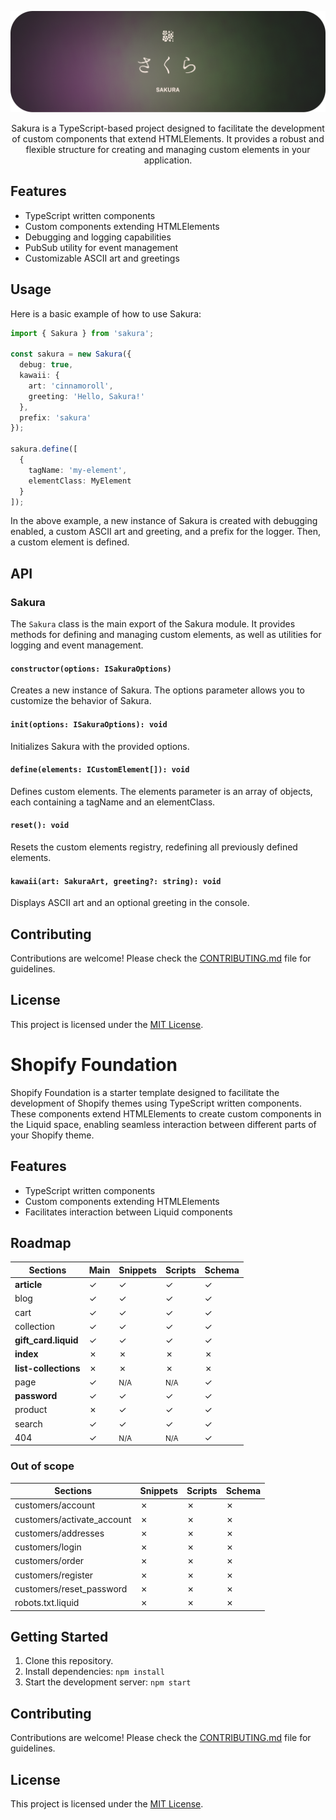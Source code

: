 <p align="center">
  <img src="./.github/assets/sakura-banner.png" alt="Mite banner">
</p>

<p align="center">
Sakura is a TypeScript-based project designed to facilitate the development of custom components that extend HTMLElements. It provides a robust and flexible structure for creating and managing custom elements in your application.
</p>

## Features

- TypeScript written components
- Custom components extending HTMLElements
- Debugging and logging capabilities
- PubSub utility for event management
- Customizable ASCII art and greetings

## Usage

Here is a basic example of how to use Sakura:

```typescript
import { Sakura } from 'sakura';

const sakura = new Sakura({
  debug: true,
  kawaii: {
    art: 'cinnamoroll',
    greeting: 'Hello, Sakura!'
  },
  prefix: 'sakura'
});

sakura.define([
  {
    tagName: 'my-element',
    elementClass: MyElement
  }
]);
```

In the above example, a new instance of Sakura is created with debugging enabled, a custom ASCII art and greeting, and a prefix for the logger. Then, a custom element is defined.

## API

### Sakura

The `Sakura` class is the main export of the Sakura module. It provides methods for defining and managing custom elements, as well as utilities for logging and event management.

#### `constructor(options: ISakuraOptions)`

Creates a new instance of Sakura. The options parameter allows you to customize the behavior of Sakura.

#### `init(options: ISakuraOptions): void`

Initializes Sakura with the provided options.

#### `define(elements: ICustomElement[]): void`

Defines custom elements. The elements parameter is an array of objects, each containing a tagName and an elementClass.

#### `reset(): void`

Resets the custom elements registry, redefining all previously defined elements.

#### `kawaii(art: SakuraArt, greeting?: string): void`

Displays ASCII art and an optional greeting in the console.

## Contributing

Contributions are welcome! Please check the [CONTRIBUTING.md](CONTRIBUTING.md) file for guidelines.

## License

This project is licensed under the [MIT License](LICENSE).

# Shopify Foundation

Shopify Foundation is a starter template designed to facilitate the development of Shopify themes using TypeScript written components. These components extend HTMLElements to create custom components in the Liquid space, enabling seamless interaction between different parts of your Shopify theme.

## Features

- TypeScript written components
- Custom components extending HTMLElements
- Facilitates interaction between Liquid components

## Roadmap

| Sections             | Main | Snippets           | Scripts            | Schema |
| -------------------- | ---- | ------------------ | ------------------ | ------ |
| **article**          | ✓    | ✓                  | ✓                  | ✓      |
| blog                 | ✓    | ✓                  | ✓                  | ✓      |
| cart                 | ✓    | ✓                  | ✓                  | ✓      |
| collection           | ✓    | ✓                  | ✓                  | ✓      |
| **gift_card.liquid** | ✓    | ✓                  | ✓                  | ✓      |
| **index**            | ✗    | ✗                  | ✗                  | ✗      |
| **list-collections** | ✗    | ✗                  | ✗                  | ✗      |
| page                 | ✓    | <small>N/A</small> | <small>N/A</small> | ✓      |
| **password**         | ✓    | ✓                  | ✓                  | ✓      |
| product              | ✗    | ✓                  | ✓                  | ✓      |
| search               | ✓    | ✓                  | ✓                  | ✓      |
| 404                  | ✓    | <small>N/A</small> | <small>N/A</small> | ✓      |

### Out of scope

| Sections                   | Snippets | Scripts | Schema |
| -------------------------- | -------- | ------- | ------ |
| customers/account          | ✗        | ✗       | ✗      |
| customers/activate_account | ✗        | ✗       | ✗      |
| customers/addresses        | ✗        | ✗       | ✗      |
| customers/login            | ✗        | ✗       | ✗      |
| customers/order            | ✗        | ✗       | ✗      |
| customers/register         | ✗        | ✗       | ✗      |
| customers/reset_password   | ✗        | ✗       | ✗      |
| robots.txt.liquid          | ✗        | ✗       | ✗      |

## Getting Started

1. Clone this repository.
2. Install dependencies: `npm install`
3. Start the development server: `npm start`

## Contributing

Contributions are welcome! Please check the [CONTRIBUTING.md](CONTRIBUTING.md) file for guidelines.

## License

This project is licensed under the [MIT License](LICENSE).
